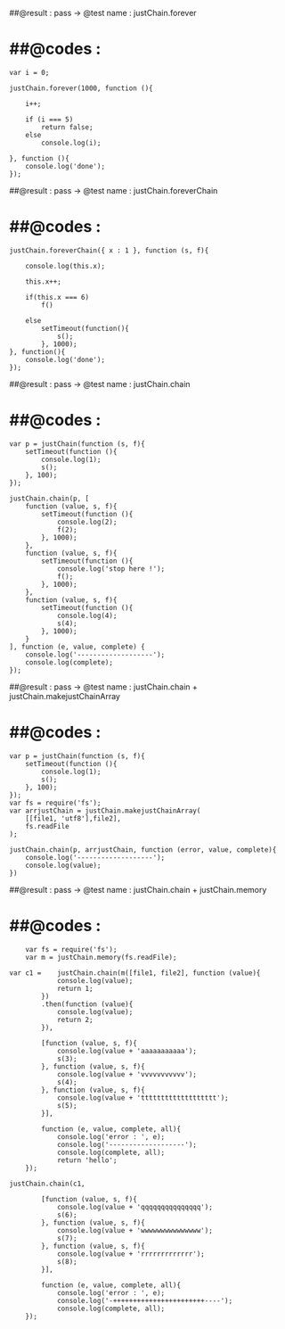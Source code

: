 

##@result  : pass -> @test name : justChain.forever

##@codes   :
=================================================

	var i = 0;

	justChain.forever(1000, function (){

		i++;

		if (i === 5)
			return false;
		else
			console.log(i);

	}, function (){
		console.log('done');
	});

##@result  : pass -> @test name : justChain.foreverChain

##@codes   :
 =================================================

	justChain.foreverChain({ x : 1 }, function (s, f){

		console.log(this.x);

		this.x++;

		if(this.x === 6)
			f()

		else
			setTimeout(function(){
				s();
			}, 1000);
	}, function(){
		console.log('done');
	});


##@result  : pass -> @test name : justChain.chain

##@codes   :
=================================================

	var p = justChain(function (s, f){
		setTimeout(function (){
			console.log(1);
			s();
		}, 100);
	});

	justChain.chain(p, [
		function (value, s, f){
			setTimeout(function (){
				console.log(2);
				f(2);
			}, 1000);
		},
		function (value, s, f){
			setTimeout(function (){
				console.log('stop here !');
				f();
			}, 1000);
		},
		function (value, s, f){
			setTimeout(function (){
				console.log(4);
				s(4);
			}, 1000);
		}
	], function (e, value, complete) {
		console.log('-------------------');
		console.log(complete);
	});



##@result  : pass ->
 				@test name :
 						justChain.chain + justChain.makejustChainArray

##@codes   :
=================================================

	var p = justChain(function (s, f){
		setTimeout(function (){
			console.log(1);
			s();
		}, 100);
	});
	var fs = require('fs');
	var arrjustChain = justChain.makejustChainArray(
		[[file1, 'utf8'],file2],
		fs.readFile
	);

	justChain.chain(p, arrjustChain, function (error, value, complete){
		console.log('-------------------');
		console.log(value);
	})



##@result  : pass -> @test name : justChain.chain + justChain.memory

##@codes   :
=================================================
	 	var fs = require('fs');
		var m = justChain.memory(fs.readFile);

	var c1 =	justChain.chain(m([file1, file2], function (value){
				console.log(value);
				return 1;
			})
			.then(function (value){
				console.log(value);
				return 2;
			}),

			[function (value, s, f){
				console.log(value + 'aaaaaaaaaaa');
				s(3);
			}, function (value, s, f){
				console.log(value + 'vvvvvvvvvvv');
				s(4);
			}, function (value, s, f){
				console.log(value + 'ttttttttttttttttttt');
				s(5);
			}],

			function (e, value, complete, all){
				console.log('error : ', e);
				console.log('-------------------');
				console.log(complete, all);
				return 'hello';
		});

	justChain.chain(c1,

			[function (value, s, f){
				console.log(value + 'qqqqqqqqqqqqqqq');
				s(6);
			}, function (value, s, f){
				console.log(value + 'wwwwwwwwwwwwwww');
				s(7);
			}, function (value, s, f){
				console.log(value + 'rrrrrrrrrrrrr');
				s(8);
			}],

			function (e, value, complete, all){
				console.log('error : ', e);
				console.log('-+++++++++++++++++++++++----');
				console.log(complete, all);
		});
